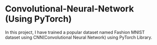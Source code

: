 # Convolutional-Neural-Network (Using PyTorch)
In this project, I have trained a popular dataset named Fashion MNIST dataset using CNN(Convolutional Neural Network) using PyTorch Library. 
